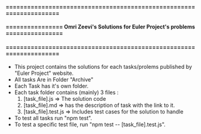 #### ====================================================================

#### ================ Omri Zeevi's Solutions for Euler Project's problems ================

#### ====================================================================

- This project contains the solutions for each tasks/prolems published by "Euler Project" website.
- All tasks Are in Folder "Archive"
- Each Task has it's own folder.
- Each task folder contains (mainly) 3 files :
  1. [task_file].js => The solution code
  2. [task_file].md => has the description of task with the link to it.
  3. [task_file].test.js => Includes test cases for the solution to handle
- To test all tasks run "npm test".
- To test a specific test file, run "npm test -- [task_file].test.js".
